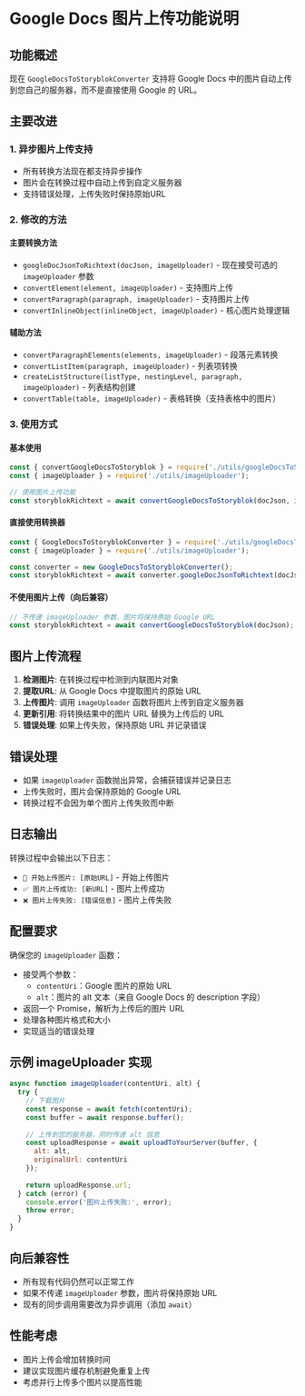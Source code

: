 # Google Docs 图片上传功能说明

## 功能概述

现在 `GoogleDocsToStoryblokConverter` 支持将 Google Docs 中的图片自动上传到您自己的服务器，而不是直接使用 Google 的 URL。

## 主要改进

### 1. 异步图片上传支持
- 所有转换方法现在都支持异步操作
- 图片会在转换过程中自动上传到自定义服务器
- 支持错误处理，上传失败时保持原始URL

### 2. 修改的方法

#### 主要转换方法
- `googleDocJsonToRichtext(docJson, imageUploader)` - 现在接受可选的 `imageUploader` 参数
- `convertElement(element, imageUploader)` - 支持图片上传
- `convertParagraph(paragraph, imageUploader)` - 支持图片上传
- `convertInlineObject(inlineObject, imageUploader)` - 核心图片处理逻辑

#### 辅助方法
- `convertParagraphElements(elements, imageUploader)` - 段落元素转换
- `convertListItem(paragraph, imageUploader)` - 列表项转换
- `createListStructure(listType, nestingLevel, paragraph, imageUploader)` - 列表结构创建
- `convertTable(table, imageUploader)` - 表格转换（支持表格中的图片）

### 3. 使用方式

#### 基本使用
```javascript
const { convertGoogleDocsToStoryblok } = require('./utils/googleDocsToStoryblok');
const { imageUploader } = require('./utils/imageUploader');

// 使用图片上传功能
const storyblokRichtext = await convertGoogleDocsToStoryblok(docJson, imageUploader);
```

#### 直接使用转换器
```javascript
const { GoogleDocsToStoryblokConverter } = require('./utils/googleDocsToStoryblok');
const { imageUploader } = require('./utils/imageUploader');

const converter = new GoogleDocsToStoryblokConverter();
const storyblokRichtext = await converter.googleDocJsonToRichtext(docJson, imageUploader);
```

#### 不使用图片上传（向后兼容）
```javascript
// 不传递 imageUploader 参数，图片将保持原始 Google URL
const storyblokRichtext = await convertGoogleDocsToStoryblok(docJson);
```

## 图片上传流程

1. **检测图片**: 在转换过程中检测到内联图片对象
2. **提取URL**: 从 Google Docs 中提取图片的原始 URL
3. **上传图片**: 调用 `imageUploader` 函数将图片上传到自定义服务器
4. **更新引用**: 将转换结果中的图片 URL 替换为上传后的 URL
5. **错误处理**: 如果上传失败，保持原始 URL 并记录错误

## 错误处理

- 如果 `imageUploader` 函数抛出异常，会捕获错误并记录日志
- 上传失败时，图片会保持原始的 Google URL
- 转换过程不会因为单个图片上传失败而中断

## 日志输出

转换过程中会输出以下日志：
- `🔼 开始上传图片: [原始URL]` - 开始上传图片
- `✅ 图片上传成功: [新URL]` - 图片上传成功
- `❌ 图片上传失败: [错误信息]` - 图片上传失败

## 配置要求

确保您的 `imageUploader` 函数：
- 接受两个参数：
  - `contentUri`：Google 图片的原始 URL
  - `alt`：图片的 alt 文本（来自 Google Docs 的 description 字段）
- 返回一个 Promise，解析为上传后的图片 URL
- 处理各种图片格式和大小
- 实现适当的错误处理

## 示例 imageUploader 实现

```javascript
async function imageUploader(contentUri, alt) {
  try {
    // 下载图片
    const response = await fetch(contentUri);
    const buffer = await response.buffer();
    
    // 上传到您的服务器，同时传递 alt 信息
    const uploadResponse = await uploadToYourServer(buffer, {
      alt: alt,
      originalUrl: contentUri
    });
    
    return uploadResponse.url;
  } catch (error) {
    console.error('图片上传失败:', error);
    throw error;
  }
}
```

## 向后兼容性

- 所有现有代码仍然可以正常工作
- 如果不传递 `imageUploader` 参数，图片将保持原始 URL
- 现有的同步调用需要改为异步调用（添加 `await`）

## 性能考虑

- 图片上传会增加转换时间
- 建议实现图片缓存机制避免重复上传
- 考虑并行上传多个图片以提高性能 